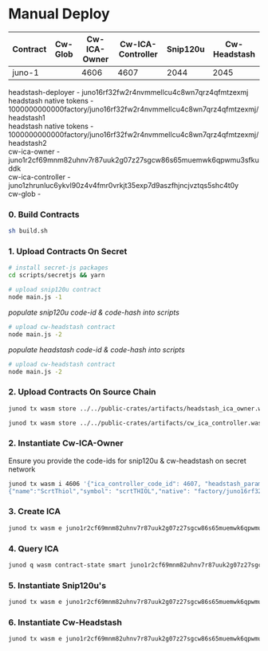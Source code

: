 # Manual Deploy 

| Contract   | Cw-Glob | Cw-ICA-Owner | Cw-ICA-Controller | Snip120u | Cw-Headstash 
|----------|----------|----------|---|---|---|
| juno-1 |  | 4606 | 4607 | 2044 | 2045 | |

headstash-deployer 	   - juno16rf32fw2r4nvmmellcu4c8wn7qrz4qfmtzexmj\
headstash native tokens - 1000000000000factory/juno16rf32fw2r4nvmmellcu4c8wn7qrz4qfmtzexmj/headstash1\
headstash native tokens - 1000000000000factory/juno16rf32fw2r4nvmmellcu4c8wn7qrz4qfmtzexmj/headstash2\
cw-ica-owner 			   - juno1r2cf69mnm82uhnv7r87uuk2g07z27sgcw86s65muemwk6qpwmu3sfkuddk\
cw-ica-controller 		- juno1zhrunluc6ykvl90z4v4fmr0vrkjt35exp7d9aszfhjncjvztqs5shc4t0y\
cw-glob 					   - 


### 0. Build Contracts 
```sh
sh build.sh
```

### 1. Upload Contracts On Secret
```sh 
# install secret-js packages
cd scripts/secretjs && yarn 
```
```sh
# upload snip120u contract
node main.js -1
```
*populate snip120u code-id & code-hash into scripts*

```sh
# upload cw-headstash contract
node main.js -2
```
*populate headstash code-id & code-hash into scripts*

```sh
# upload cw-headstash contract
node main.js -2
```
### 2. Upload Contracts On Source Chain 
```sh
junod tx wasm store ../../public-crates/artifacts/headstash_ica_owner.wasm --from headstash --gas auto --gas-adjustment 1.3 --chain-id juno-1 --fees 1000000ujuno
```
```sh
junod tx wasm store ../../public-crates/artifacts/cw_ica_controller.wasm --from headstash --gas auto --gas-adjustment 1.3 --chain-id juno-1 --fees 1000000ujuno
```
### 2. Instantiate Cw-ICA-Owner
Ensure you provide the code-ids for snip120u & cw-headstash on secret network
```sh
junod tx wasm i 4606 '{"ica_controller_code_id": 4607, "headstash_params": {"snip120u_code_id": 2044, "headstash_code_id": 2045, "snip120u_code_hash": "6874217178fc6550d0753a888a72b56a42dc0f55f76b33219d70895915a1e9a5","token_params": [{"name": "ScrtTerp","symbol": "scrtTERP", "native": "factory/juno16rf32fw2r4nvmmellcu4c8wn7qrz4qfmtzexmj/headstash1", "ibc":"ibc/800860DB61160F1F6A9CBE45695B3900F7F2F1F68595563260EE25FC97969334", "total": "1000000000000"},
{"name":"ScrtThiol","symbol": "scrtTHIOL","native": "factory/juno16rf32fw2r4nvmmellcu4c8wn7qrz4qfmtzexmj/headstash2", "ibc":"ibc/800860DB61160F1F6A9CBE45695B3900F7F2F1F68595563260EE25FC97969334", "total": "1000000000000"}], "multiplier": true, "bloom_config": {"default_cadance": 50, "min_cadance": 0, "max_granularity": 5}, "headstash_init_config":{"claim_msg_plaintxt": "HREAM ~ {wallet} ~ {secondary_addr} ~ {expiration}","viewing_key":"eretskeretjableret"}}}' --from headstash --fees 25000ujuno --label cw-headstash-owner --no-admin
```

### 3. Create ICA 
```sh
junod tx wasm e juno1r2cf69mnm82uhnv7r87uuk2g07z27sgcw86s65muemwk6qpwmu3sfkuddk '{"create_ica_contract":{"channel_open_init_options":{"connection_id":"connection-68", "counterparty_connection_id": "connection-9"}}}' --from headstash --fees 50000ujuno
```

### 4. Query ICA 
```sh
junod q wasm contract-state smart juno1r2cf69mnm82uhnv7r87uuk2g07z27sgcw86s65muemwk6qpwmu3sfkuddk '{"get_ica_contract_state":{"ica_id": 0 }}'
```

### 5. Instantiate Snip120u's
```sh
junod tx wasm e juno1r2cf69mnm82uhnv7r87uuk2g07z27sgcw86s65muemwk6qpwmu3sfkuddk '{"init_snip120u": {"ica_id": 0}}' --from headstash --fees 50000ujuno
```

### 6. Instantiate Cw-Headstash
```sh
junod tx wasm e juno1r2cf69mnm82uhnv7r87uuk2g07z27sgcw86s65muemwk6qpwmu3sfkuddk '{"init_headstash": {"ica_id": 0}}' --from headstash --fees 50000ujuno
```